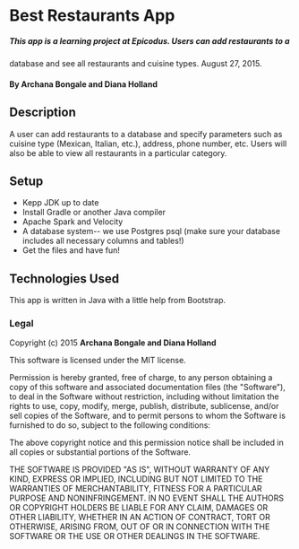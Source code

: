 # Best Restaurants App

##### This app is a learning project at Epicodus. Users can add restaurants to a
database and see all restaurants and cuisine types. August 27, 2015.

#### By **Archana Bongale and Diana Holland**

## Description

A user can add restaurants to a database and specify parameters such as cuisine type
(Mexican, Italian, etc.), address, phone number, etc. Users will also be able to
view all restaurants in a particular category.

## Setup

* Kepp JDK up to date
* Install Gradle or another Java compiler
* Apache Spark and Velocity
* A database system-- we use Postgres psql (make sure your database includes all
  necessary columns and tables!)
* Get the files and have fun!

## Technologies Used

This app is written in Java with a little help from Bootstrap.

### Legal

Copyright (c) 2015 **Archana Bongale and Diana Holland**

This software is licensed under the MIT license.

Permission is hereby granted, free of charge, to any person obtaining a copy
of this software and associated documentation files (the "Software"), to deal
in the Software without restriction, including without limitation the rights
to use, copy, modify, merge, publish, distribute, sublicense, and/or sell
copies of the Software, and to permit persons to whom the Software is
furnished to do so, subject to the following conditions:

The above copyright notice and this permission notice shall be included in
all copies or substantial portions of the Software.

THE SOFTWARE IS PROVIDED "AS IS", WITHOUT WARRANTY OF ANY KIND, EXPRESS OR
IMPLIED, INCLUDING BUT NOT LIMITED TO THE WARRANTIES OF MERCHANTABILITY,
FITNESS FOR A PARTICULAR PURPOSE AND NONINFRINGEMENT. IN NO EVENT SHALL THE
AUTHORS OR COPYRIGHT HOLDERS BE LIABLE FOR ANY CLAIM, DAMAGES OR OTHER
LIABILITY, WHETHER IN AN ACTION OF CONTRACT, TORT OR OTHERWISE, ARISING FROM,
OUT OF OR IN CONNECTION WITH THE SOFTWARE OR THE USE OR OTHER DEALINGS IN
THE SOFTWARE.
